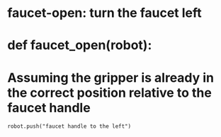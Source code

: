 # faucet-open: turn the faucet left
# def faucet_open(robot):
# Assuming the gripper is already in the correct position relative to the faucet handle
    robot.push("faucet handle to the left")